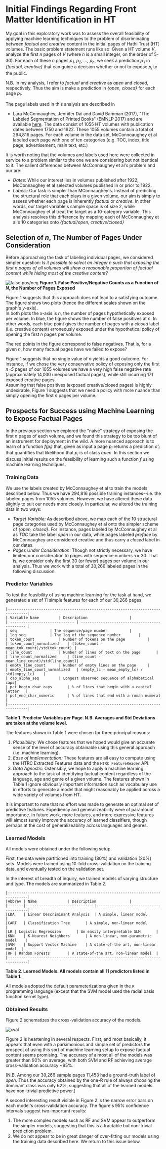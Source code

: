 # Initial Findings Regarding Front Matter Identification in HT

My goal in this exploratory work was to assess the overall feasibility
of applying machine learning techniques to the problem of discriminating
between *factual* and *creative* content in the initial pages of
Hathi Trust (HT) volumes.  The basic problem statement runs like so:
Given a HT volume *V*, analyze the first *n* pages of *V* (where *n*
is a small integer, on the order of 5-30).  For each of these *n* pages
*p<sub>1</sub>, p<sub>2</sub>, ..., p<sub>n</sub>*, we seek a prediction
*p<sup>'</sup><sub>i</sub>* in *{factual, creative}* that can guide
a decision whether or not to expose *p<sub>i</sub>* to the public.

N.B. In my analysis, I refer to *factual* and *creative* as *open* and
*closed*, respectively.  Thus the aim is make a prediction in 
*{open, closed}* for each page *p<sub>i</sub>*.

The page labels used in this analysis are described in
* Lara McConnaughey, Jennifer Dai and David Bamman (2017), "The Labeled Segmentation of Printed Books" (EMNLP 2017)
and are available [here](https://github.com/dbamman/book-segmentation).  The
data consist of 1055 HT volumes with publication dates between 1750 and 1922.
These 1055 volumes contain a total of 294,816 pages.
For each volume in the data set, McConnoaughey et al labeled each page with one
of ten categories (e.g. TOC, index, title page, advertisement, main text, etc.)

It is worth
noting that the volumes and labels used here were collected in service to a problem
similar to the one we are considering but not identical to it. The salient 
differences between McConnaughey et al's problem and our are:
* *Dates:* While our interest lies in volumes published after 1922, McConnaughey
et al selected volumes published in or prior to 1922.
* *Labels:* Our task is simpler than MConnaughey's.  Instead of predicting the
structural role that each plays in a given volume, our aim is simply to assess
whether each page is inherently *factual* or *creative*.  In other words, our
target variable's sample space is of size 2, while McConnaughey et al treat
the target as a 10-category variable.  This analysis resolves this difference
by mapping each of McConnaughey et al's 10 categories onto *{factual/open,
creative/closed}*
 

## Selection of *n*, The Number of Pages Under Consideration
Before approaching the task of labeling individual pages, we considered 
simpler question: *Is it possible to select an integer n such that exposing the
first n pages of all volumes will show a reasonable proportion of factual content
while hiding most of the creative content?*

![false pos/neg](./plots/fp-fn.png "False positives and false negatives as a function of n")
**Figure 1. False Positive/Negative Counts as a Function of *N*, the Number of Pages Exposed**

Figure 1 suggests that this approach does not lead to a satisfying outcome.  The
figure shows two plots (hence the different scales shown on the graph's *y*-axis).  
In both plots the *x*-axis is *n*, the number of pages hypothetically 
exposed per volume. In blue, the figure shows the number of false positives at
*n*.  In other words, each blue point gives the number of pages with a *closed*
label (i.e. creative content) erroneously exposed under the hypothetical policy
of opening the first *n* pages per volume.

The red points in the figure correspond to false negatives.  That is, for a given
*n*, how many factual pages have we failed to expose?

Figure 1 suggests that no single value of *n* yields a good outcome.  For instance,
if we chose the very conservative policy of exposing only the first *n=5* pages
of our 1055 volumes we have a very high false negative rate (approximately 14,000
unexposed factual pages), while still incurring 171 exposed creative pages.  
Assuming that false positives (exposed creative/closed pages) is highly 
undesirable, Figure 1 suggests that we need a policy with more nuance than
simply opening the first *n* pages per volume. 


## Prospects for Success using Machine Learning to Expose Factual Pages
In the previous section we explored the "naive" strategy of exposing the first
*n* pages of each volume, and we found this strategy to be too blunt of an
instrument for deployment in the wild.  A more nuanced approach is to learn
of a function *f(p<sub>i</sub>)* that, given as input a page *p<sub>i</sub>*
returns a prediction *o'<sub>i</sub>* that quantifies that likelihood that
*p<sub>i</sub>* is of class *open*.  In this section we discuss initial
results on the feasibility of learning such a function *f* using machine learning
techniques.

### Training Data
We use the labels created by McConnaughey et al to train the models described
below.  Thus we have 294,816 possible training instances--i.e. the labeled pages
from 1055 volumes.  However, we have altered these data slightly to suit our
needs more closely.  In particular, we altered the training data in two ways:
* *Target Variable:* As described above, we map each of the 10 structural page
categories used by McConnaughey et al onto the simpler scheme of *{open, closed}*.
For instance, pages labeled by McConnaughey et al as *TOC* take the label *open*
in our data, while pages labeled *preface* by McConnaughey are considered creative
and thus carry a *closed* label in our datas.
* *Pages Under Consideration:* Though not strictly necessary, we have limited our
consideration to pages with sequence numbers <= 30.  That is, we consider only
the first 30 (or fewer) pages per volume in our analysis.  Thus we work with a total
of 30,266 labeled pages in the following discussion.



### Predictor Variables
To test the feasibility of using machine learning for the task at hand, we 
generated a set of 11 simple features for each of our 30,266 pages.

```
|-------------------------------------------------------------------------------|
| Variable Name			| Description					|
| ----------------------------- | --------------------------------------------- |
| seq				| The sequence/page number			|
| log_seq			| The log of the sequence number		|
| token_count			| Number of tokens on the page			|
| token_count_normalized	| (token_count - mean_tok_count)/std(tok_count)	|
| line_count			| Number of lines of text on the page		|
| line_count_normalized		| (line_count - mean_line_count)/std(line_count)|
| empty_line_count		| Number of empty lines on the page		|
| empty_line_count_normalized	| (empty_lc - mean_empty_lc) / std(empty_lc)	|
| cap_alpha_seq			| Longest observed sequence of alphabetical caps|
| pct_begin_char_caps		| % of lines that begin with a capital letter	|
| pct_end_char_numeric		| % of lines that end with a roman numeral	|
|-------------------------------------------------------------------------------|
```
**Table 1. Predictor Variables per Page.  N.B. Averages and Std Deviations are
taken at the volume level.**

The features shown in Table 1 were chosen for three principal reasons:
1. *Plausibility:* We chose features that we hoped would give an accurate sense
of the level of accuracy obtainable using this general approach (i.e. machine
learning).
2. *Ease of Implementation:* These features are all easy to compute using the
HTRC Extracted Features data and the ```HTRC FeatureReader``` API.
3. *Data Agnostic:* Ostensibly, we hope to apply a machine learning approach to
the task of identifying factual content regardless of the language, age and
genre of a given volume.  The features shown in Table 1 ignore obviously important
information such as vocabulary use in efforts to generate a model that might
reasonably be applied across a wide variety of volumes from HT.

It is important to note that no effort was made to generate an optimal set of
predictive features.  Expediency and generalizeability were of paramount importance.
In future work, more features, and more expressive features will almost surely
improve the accuracy of learned classifiers, though perhaps at the cost of 
generalizeability across languages and genres.



### Learned Models
All models were obtained under the following setup.

First, the data were partitioned into training (80%) and validation (20%) sets.
Models were trained using 10-fold cross-validation on the training data, and
eventually tested on the validation set.

In the interest of breadth of inquiry, we trained models of varying structure
and type.  The models are summarized in Table 2.

```
|-------------------------------------------------------------------------------|
|Abbrev	| Name				| Description				|
|-------|-------------------------------|---------------------------------------|
|LDA	| Linear Descriminant Analysis	| A simple, linear model		|
|CART	| Classification Tree		| A simple, non-linear model		|
|LR	| Logistic Regression		| An easily interpretable GLM		|
|KNN	| K-Nearest Neighbors		| A non-linear, non-parametric model	|
|SVM	| Support Vector Machine	| A state-of-the art, non-linear model	|
|RF	| Random Forests		| A state-of-the art, non-linear model	|
|-------------------------------------------------------------------------------|
```
**Table 2.  Learned Models. All models contain all 11 predictors listed in Table 1.**

All models adopted the default parameterizations given in the ```R``` programming
language (except that the SVM model used the radial basis function kernel type).

### Obtained Results
Figure 2 schematizes the cross-validation accuracy of the models.

![xval](./plots/xval-results.png "10-fold crossvalidation accuracy")

Figure 2 is heartening in several respects.  First, and most basically, it appears
that even with a parsimonious and simple set of predictors the prospect of using
this sort of machine learning setup to expose factual content seems promising.  The
accuracy of almost all of the models was greater than 90% on average, with both
SVM and RF achieving average cross-validation accuracy ~95%.  

(N.B. Among our 30,266 sample pages 11,453 had a ground-truth label of *open*.  Thus
the accuracy obtained by the one-R rule of always choosing the dominant class was
only 62%, suggesting that all of the learned models have non-trivial predictive
power.)

A second interesting result visible in Figure 2 is the narrow error bars on each
model's cross-validation accuracy.  The figure's 95% confidence intervals suggest
two important results:
1. The more complex models such as RF and SVM appear to outperform the simpler
models, suggesting that this is a tractable but non-trivial prediction problem.
2. We do not appear to be in great danger of over-fitting our models using the
training data described here.  We return to this issue below.



